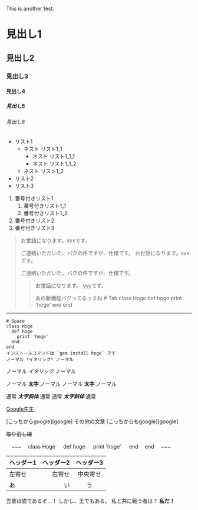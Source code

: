 This is another test.
# 見出し1
## 見出し2
### 見出し3
#### 見出し4
##### 見出し5
###### 見出し6
- リスト1
    - ネスト リスト1_1
        - ネスト リスト1_1_1
        - ネスト リスト1_1_2
    - ネスト リスト1_2
- リスト2
- リスト3
1. 番号付きリスト1
    1. 番号付きリスト1_1
    1. 番号付きリスト1_2
1. 番号付きリスト2
1. 番号付きリスト3
> お世話になります。xxxです。
> 
> ご連絡いただいた、バグの件ですが、仕様です。
> お世話になります。xxxです。
> 
> ご連絡いただいた、バグの件ですが、仕様です。
>> お世話になります。 yyyです。
>> 
>> あの新機能バグってるっすね
    # Tab
    class Hoge
        def hoge
            print 'hoge'
        end
    end

---

    # Space
    class Hoge
      def hoge
        print 'hoge'
      end
    end
    インストールコマンドは `gem install hoge` です
    ノーマル *イタリック* ノーマル
ノーマル _イタリック_ ノーマル

ノーマル **太字** ノーマル
ノーマル __太字__ ノーマル

通常 ***太字斜体*** 通常
通常 ___太字斜体___ 通常  

[Google先生](https://www.google.co.jp/)  

[こっちからgoogle][google]
その他の文章
[こっちからもgoogle][google]

~~取り消し線~~

　~~~
　class Hoge
　  def hoge
　    print 'hoge'
　  end
　end
　~~~
 
 |ヘッダー1|ヘッダー2|ヘッダー3|
|:--|--:|:--:|
|左寄せ|右寄せ|中央寄せ|
|あ|い|う|


吾輩は猫であるぞ…！
しかし、王でもある。
私と共に戦う者は？
**私だ！**
